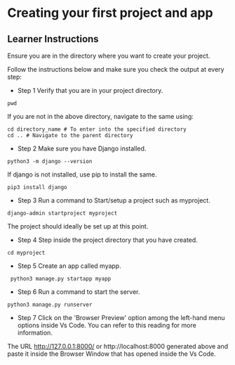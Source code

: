 # Creating your first project and app

## Learner Instructions

Ensure you are in the directory where you want to create your project.

Follow the instructions below and make sure you check the output at every step:

* Step 1 
Verify that you are in your project directory.

```
pwd
```

If you are not in the above directory, navigate to the same using:

```
cd directory_name # To enter into the specified directory
cd .. # Navigate to the parent directory
```

* Step 2
Make sure you have Django installed. 

```
python3 -m django --version
```

If django is not installed, use pip to install the same. 

```
pip3 install django
```

* Step 3
Run a command to Start/setup a project such as myproject.  

```
django-admin startproject myproject
```

The project should ideally be set up at this point.

* Step 4
Step inside the project directory that you have created.

```
cd myproject
```

* Step 5
Create an app called myapp.

```
 python3 manage.py startapp myapp
```

* Step 6
Run a command to start the server.

```
python3 manage.py runserver
```

* Step 7
Click on the 'Browser Preview' option among the left-hand menu options inside Vs Code. You can refer to 
this reading for more information.  

The URL http://127.0.0.1:8000/ or http://localhost:8000  generated above and paste it inside the Browser Window that has opened inside the Vs Code.

